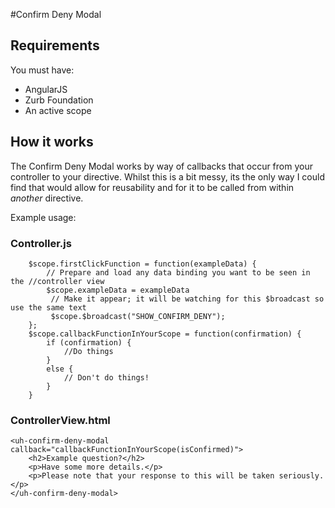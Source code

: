 #Confirm Deny Modal

## Requirements

You must have:
- AngularJS
- Zurb Foundation
- An active scope

## How it works

The Confirm Deny Modal works by way of callbacks that occur from your controller to your directive. Whilst this is a bit messy, its the only way I could find that would allow for reusability and for it to be called from within *another* directive.

Example usage:

### Controller.js
```
    $scope.firstClickFunction = function(exampleData) {
        // Prepare and load any data binding you want to be seen in the //controller view
        $scope.exampleData = exampleData
         // Make it appear; it will be watching for this $broadcast so use the same text
         $scope.$broadcast("SHOW_CONFIRM_DENY");         
    };
    $scope.callbackFunctionInYourScope = function(confirmation) {
        if (confirmation) {
            //Do things
        }
        else {
            // Don't do things!
        }
    }
```

### ControllerView.html
```
<uh-confirm-deny-modal callback="callbackFunctionInYourScope(isConfirmed)">
    <h2>Example question?</h2>
    <p>Have some more details.</p>
    <p>Please note that your response to this will be taken seriously.</p>
</uh-confirm-deny-modal>
```